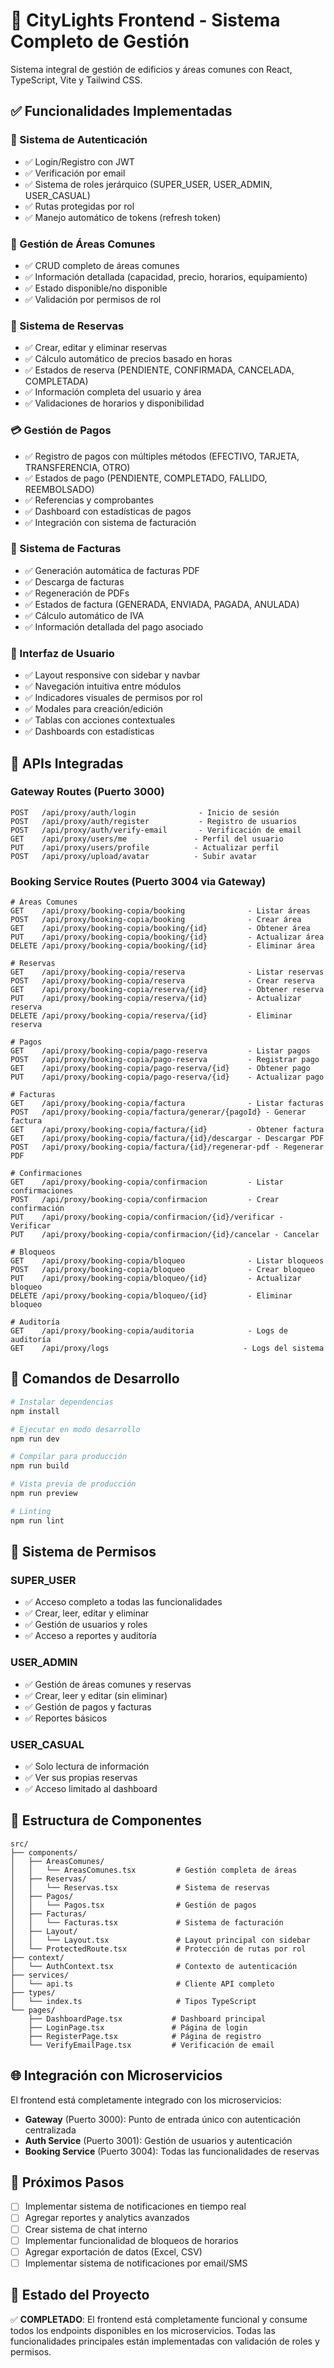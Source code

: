 # 🏨 CityLights Frontend - Sistema Completo de Gestión

Sistema integral de gestión de edificios y áreas comunes con React, TypeScript, Vite y Tailwind CSS.

## ✅ Funcionalidades Implementadas

### 🔐 Sistema de Autenticación
- ✅ Login/Registro con JWT
- ✅ Verificación por email
- ✅ Sistema de roles jerárquico (SUPER_USER, USER_ADMIN, USER_CASUAL)
- ✅ Rutas protegidas por rol
- ✅ Manejo automático de tokens (refresh token)

### 🏢 Gestión de Áreas Comunes
- ✅ CRUD completo de áreas comunes
- ✅ Información detallada (capacidad, precio, horarios, equipamiento)
- ✅ Estado disponible/no disponible
- ✅ Validación por permisos de rol

### 📅 Sistema de Reservas
- ✅ Crear, editar y eliminar reservas
- ✅ Cálculo automático de precios basado en horas
- ✅ Estados de reserva (PENDIENTE, CONFIRMADA, CANCELADA, COMPLETADA)
- ✅ Información completa del usuario y área
- ✅ Validaciones de horarios y disponibilidad

### 💳 Gestión de Pagos
- ✅ Registro de pagos con múltiples métodos (EFECTIVO, TARJETA, TRANSFERENCIA, OTRO)
- ✅ Estados de pago (PENDIENTE, COMPLETADO, FALLIDO, REEMBOLSADO)
- ✅ Referencias y comprobantes
- ✅ Dashboard con estadísticas de pagos
- ✅ Integración con sistema de facturación

### 🧾 Sistema de Facturas
- ✅ Generación automática de facturas PDF
- ✅ Descarga de facturas
- ✅ Regeneración de PDFs
- ✅ Estados de factura (GENERADA, ENVIADA, PAGADA, ANULADA)
- ✅ Cálculo automático de IVA
- ✅ Información detallada del pago asociado

### 🎨 Interfaz de Usuario
- ✅ Layout responsive con sidebar y navbar
- ✅ Navegación intuitiva entre módulos
- ✅ Indicadores visuales de permisos por rol
- ✅ Modales para creación/edición
- ✅ Tablas con acciones contextuales
- ✅ Dashboards con estadísticas

## 🔧 APIs Integradas

### Gateway Routes (Puerto 3000)
```
POST   /api/proxy/auth/login              - Inicio de sesión
POST   /api/proxy/auth/register           - Registro de usuarios
POST   /api/proxy/auth/verify-email       - Verificación de email
GET    /api/proxy/users/me               - Perfil del usuario
PUT    /api/proxy/users/profile          - Actualizar perfil
POST   /api/proxy/upload/avatar          - Subir avatar
```

### Booking Service Routes (Puerto 3004 via Gateway)
```
# Áreas Comunes
GET    /api/proxy/booking-copia/booking              - Listar áreas
POST   /api/proxy/booking-copia/booking              - Crear área
GET    /api/proxy/booking-copia/booking/{id}         - Obtener área
PUT    /api/proxy/booking-copia/booking/{id}         - Actualizar área
DELETE /api/proxy/booking-copia/booking/{id}         - Eliminar área

# Reservas
GET    /api/proxy/booking-copia/reserva              - Listar reservas
POST   /api/proxy/booking-copia/reserva              - Crear reserva
GET    /api/proxy/booking-copia/reserva/{id}         - Obtener reserva
PUT    /api/proxy/booking-copia/reserva/{id}         - Actualizar reserva
DELETE /api/proxy/booking-copia/reserva/{id}         - Eliminar reserva

# Pagos
GET    /api/proxy/booking-copia/pago-reserva         - Listar pagos
POST   /api/proxy/booking-copia/pago-reserva         - Registrar pago
GET    /api/proxy/booking-copia/pago-reserva/{id}    - Obtener pago
PUT    /api/proxy/booking-copia/pago-reserva/{id}    - Actualizar pago

# Facturas
GET    /api/proxy/booking-copia/factura              - Listar facturas
POST   /api/proxy/booking-copia/factura/generar/{pagoId} - Generar factura
GET    /api/proxy/booking-copia/factura/{id}         - Obtener factura
GET    /api/proxy/booking-copia/factura/{id}/descargar - Descargar PDF
POST   /api/proxy/booking-copia/factura/{id}/regenerar-pdf - Regenerar PDF

# Confirmaciones
GET    /api/proxy/booking-copia/confirmacion         - Listar confirmaciones
POST   /api/proxy/booking-copia/confirmacion         - Crear confirmación
PUT    /api/proxy/booking-copia/confirmacion/{id}/verificar - Verificar
PUT    /api/proxy/booking-copia/confirmacion/{id}/cancelar - Cancelar

# Bloqueos
GET    /api/proxy/booking-copia/bloqueo              - Listar bloqueos
POST   /api/proxy/booking-copia/bloqueo              - Crear bloqueo
PUT    /api/proxy/booking-copia/bloqueo/{id}         - Actualizar bloqueo
DELETE /api/proxy/booking-copia/bloqueo/{id}         - Eliminar bloqueo

# Auditoría
GET    /api/proxy/booking-copia/auditoria            - Logs de auditoría
GET    /api/proxy/logs                              - Logs del sistema
```

## 🚀 Comandos de Desarrollo

```bash
# Instalar dependencias
npm install

# Ejecutar en modo desarrollo
npm run dev

# Compilar para producción
npm run build

# Vista previa de producción
npm run preview

# Linting
npm run lint
```

## 🔐 Sistema de Permisos

### SUPER_USER
- ✅ Acceso completo a todas las funcionalidades
- ✅ Crear, leer, editar y eliminar
- ✅ Gestión de usuarios y roles
- ✅ Acceso a reportes y auditoría

### USER_ADMIN
- ✅ Gestión de áreas comunes y reservas
- ✅ Crear, leer y editar (sin eliminar)
- ✅ Gestión de pagos y facturas
- ✅ Reportes básicos

### USER_CASUAL
- ✅ Solo lectura de información
- ✅ Ver sus propias reservas
- ✅ Acceso limitado al dashboard

## 📁 Estructura de Componentes

```
src/
├── components/
│   ├── AreasComunes/
│   │   └── AreasComunes.tsx         # Gestión completa de áreas
│   ├── Reservas/
│   │   └── Reservas.tsx             # Sistema de reservas
│   ├── Pagos/
│   │   └── Pagos.tsx                # Gestión de pagos
│   ├── Facturas/
│   │   └── Facturas.tsx             # Sistema de facturación
│   ├── Layout/
│   │   └── Layout.tsx               # Layout principal con sidebar
│   └── ProtectedRoute.tsx           # Protección de rutas por rol
├── context/
│   └── AuthContext.tsx              # Contexto de autenticación
├── services/
│   └── api.ts                       # Cliente API completo
├── types/
│   └── index.ts                     # Tipos TypeScript
└── pages/
    ├── DashboardPage.tsx           # Dashboard principal
    ├── LoginPage.tsx               # Página de login
    ├── RegisterPage.tsx            # Página de registro
    └── VerifyEmailPage.tsx         # Verificación de email
```

## 🌐 Integración con Microservicios

El frontend está completamente integrado con los microservicios:

- **Gateway** (Puerto 3000): Punto de entrada único con autenticación centralizada
- **Auth Service** (Puerto 3001): Gestión de usuarios y autenticación
- **Booking Service** (Puerto 3004): Todas las funcionalidades de reservas

## 🎯 Próximos Pasos

- [ ] Implementar sistema de notificaciones en tiempo real
- [ ] Agregar reportes y analytics avanzados
- [ ] Crear sistema de chat interno
- [ ] Implementar funcionalidad de bloqueos de horarios
- [ ] Agregar exportación de datos (Excel, CSV)
- [ ] Implementar sistema de notificaciones por email/SMS

## 🔄 Estado del Proyecto

✅ **COMPLETADO**: El frontend está completamente funcional y consume todos los endpoints disponibles en los microservicios. Todas las funcionalidades principales están implementadas con validación de roles y permisos.